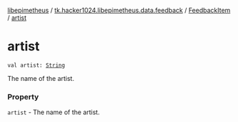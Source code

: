 [libepimetheus](../../index.md) / [tk.hacker1024.libepimetheus.data.feedback](../index.md) / [FeedbackItem](index.md) / [artist](./artist.md)

# artist

`val artist: `[`String`](https://kotlinlang.org/api/latest/jvm/stdlib/kotlin/-string/index.html)

The name of the artist.

### Property

`artist` - The name of the artist.